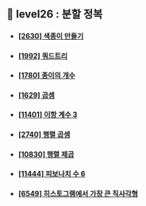 ## 🎹 level26 : 분할 정복
- #### [[2630] 색종이 만들기](https://www.acmicpc.net/problem/2630)
- #### [[1992] 쿼드트리](https://www.acmicpc.net/problem/1992)
- #### [[1780] 종이의 개수](https://www.acmicpc.net/problem/1780)
- #### [[1629] 곱셈](https://www.acmicpc.net/problem/1629)
- #### [[11401] 이항 계수 3](https://www.acmicpc.net/problem/11401)
- #### [[2740] 행렬 곱셈](https://www.acmicpc.net/problem/2740)
- #### [[10830] 행렬 제곱](https://www.acmicpc.net/problem/10830)
- #### [[11444] 피보나치 수 6](https://www.acmicpc.net/problem/11444)
- #### [[6549] 히스토그램에서 가장 큰 직사각형](https://www.acmicpc.net/problem/6549)